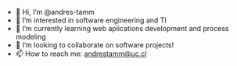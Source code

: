 - 👋 Hi, I’m @andres-tamm
- 👀 I’m interested in software engineering and TI
- 🌱 I’m currently learning web aplications development and process modeling
- 💞️ I’m looking to collaborate on software projects!
- 📫 How to reach me: andrestamm@uc.cl

<!---
andres-tamm/andres-tamm is a ✨ special ✨ repository because its `README.md` (this file) appears on your GitHub profile.
You can click the Preview link to take a look at your changes.
--->
